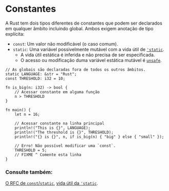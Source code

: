 # Constantes

A Rust tem dois tipos diferentes de constantes que podem ser declarados em qualquer âmbito incluindo global. Ambos exigem anotação de tipo explícita:

* `const`: Um valor não modificável (o caso comum).
* `static`: Uma variável possivelmente mutável com a vida útil de [`'static`][static].
  - A vida útil estática é inferida e não precisa de ser especificada.
  - O acesso ou modificação duma variável estática mutável é [`unsafe`][unsafe].

```rust,editable,ignore,mdbook-runnable
// As globais são declaradas fora de todos os outros âmbitos.
static LANGUAGE: &str = "Rust";
const THRESHOLD: i32 = 10;

fn is_big(n: i32) -> bool {
    // Acessar constante em alguma função
    n > THRESHOLD
}

fn main() {
    let n = 16;

    // Acessar constante na linha principal
    println!("This is {}", LANGUAGE);
    println!("The threshold is {}", THRESHOLD);
    println!("{} is {}", n, if is_big(n) { "big" } else { "small" });

    // Erro! Não possível modificar uma `const`.
    THRESHOLD = 5;
    // FIXME ^ Comente esta linha
}
```

### Consulte também:

[O RFC de `const`/`static`](https://github.com/rust-lang/rfcs/blob/master/text/0246-const-vs-static.md), [vida útil da `'static`][static].

[static]: ../scope/lifetime/static_lifetime.md
[unsafe]: ../unsafe.md
